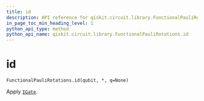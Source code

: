 ```yaml
---
title: id
description: API reference for qiskit.circuit.library.FunctionalPauliRotations.id
in_page_toc_min_heading_level: 1
python_api_type: method
python_api_name: qiskit.circuit.library.FunctionalPauliRotations.id
---
```


# id

<span id="qiskit.circuit.library.FunctionalPauliRotations.id" />

`FunctionalPauliRotations.id(qubit, *, q=None)`

Apply [`IGate`](qiskit.circuit.library.IGate "qiskit.circuit.library.IGate").

